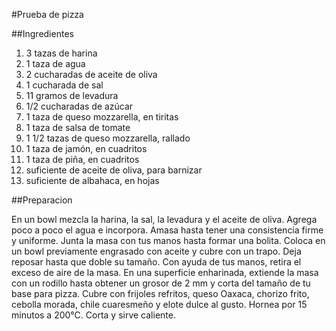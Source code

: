 #Prueba de pizza

##Ingredientes

1. 3 tazas de harina
2. 1 taza de agua
3. 2 cucharadas de aceite de oliva
4. 1 cucharada de sal
5. 11 gramos de levadura
6. 1/2 cucharadas de azúcar
7. 1 taza de queso mozzarella, en tiritas
8. 1 taza de salsa de tomate
9. 1 1/2 tazas de queso mozzarella, rallado
10. 1 taza de jamón, en cuadritos
11. 1 taza de piña, en cuadritos
12. suficiente de aceite de oliva, para barnizar
13. suficiente de albahaca, en hojas

##Preparacion

En un bowl mezcla la harina, la sal, la levadura y el aceite de oliva. Agrega poco a poco el agua e incorpora. Amasa hasta tener una consistencia firme y uniforme.
Junta la masa con tus manos hasta formar una bolita. Coloca en un bowl previamente engrasado con aceite y cubre con un trapo. Deja reposar hasta que doble su tamaño.
Con ayuda de tus manos, retira el exceso de aire de la masa. En una superficie enharinada, extiende la masa con un rodillo hasta obtener un grosor de 2 mm y corta del tamaño de tu base para pizza.
Cubre con frijoles refritos, queso Oaxaca, chorizo frito, cebolla morada, chile cuaresmeño y elote dulce al gusto. Hornea por 15 minutos a 200°C.
Corta y sirve caliente.

